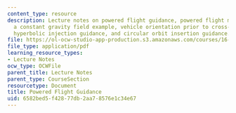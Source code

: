 ```yaml
---
content_type: resource
description: Lecture notes on powered flight guidance, powered flight maneuver equations,
  a constant gravity field example, vehicle orientation prior to cross-product steering,
  hyperbolic injection guidance, and circular orbit insertion guidance.
file: https://ol-ocw-studio-app-production.s3.amazonaws.com/courses/16-346-astrodynamics-fall-2008/6582bed5f42877db2aa78576e1c34e67_lec_20.pdf
file_type: application/pdf
learning_resource_types:
- Lecture Notes
ocw_type: OCWFile
parent_title: Lecture Notes
parent_type: CourseSection
resourcetype: Document
title: Powered Flight Guidance
uid: 6582bed5-f428-77db-2aa7-8576e1c34e67
---
```

